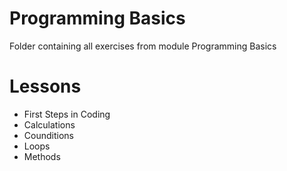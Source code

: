 # Programming Basics
Folder containing all exercises from module Programming Basics
# Lessons
- First Steps in Coding
- Calculations
- Counditions
- Loops
- Methods
